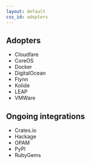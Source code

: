 ```yaml
---
layout: default
css_id: adopters
---
```


## Adopters
* Cloudfare
* CoreOS
* Docker
* DigitalOcean
* Flynn
* Kolide
* LEAP
* VMWare

## Ongoing integrations
* Crates.io
* Hackage
* OPAM
* PyPI
* RubyGems
